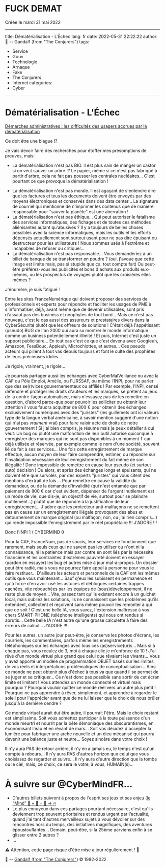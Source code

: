FUCK DEMAT
==========
Créée le mardi 31 mai 2022

---
title: Dématérialisation - L'Échec 
lang: fr
date: 2022-05-31 22:22:22
author: 🧙 -- Gandalf (from "The Conjurers")
tags:
- Service
- Gouv
- Technologie
- Arnaque
- Fake
- The Conjurers
- Internet
categories:
- Cyber
---

# Dématérialisation - L'Échec

[Démarches administratives : les difficultés des usagers accrues par la dématérialisation](https://www.service-public.fr/particuliers/actualites/A15704)

Ce doit être une blague !?

Je vais devoir faire des recherches pour étoffer mes présomptions de preuves, mais:
- La dématérialisation n'est pas BIO. Il est plus sain de manger un castor si on veut sauver un arbre !? Le papier, même si ce n'est pas fabriqué à partir d'arbre, cela ne fait pas pousser les centrales nucléaires... C'est pourtant ce que provoque la dématérialisation !
<!-- more -->
- La dématérialisation n'est pas morale. Il est agaçant de s'entendre dire que les factures et tous les documents doivent être envoyés par des moyens électroniques et conservés dans des data center... La signature de courriel qui mentionne de n'imprimer les contenus que de manière responsable pour "sauver la planète" est une aberration !
- La dématérialisation n'est pas éthique... Qui peut autoriser le fatalisme des services informatiques, des fichages et de toutes ces méthodes aliénisantes autant qu'abusives ? Il y a toujours de belles choses possibles avec la science informatiques, mais les outils et les efforts dépensés actuellement sont surtout usant pour ne pas dire épuisant ou destructeur pour les utilisateurs ! Nous sommes usés à l'extrême et incapables de refuser ou critiquer...
- La dématérialisation n'est pas responsable... Vous demanderiez à un billet de banque de se transformer en poudre ? (oui, j'avoue que cette image est limite mais, pas si stupide que ça, tout compte fait) Ou peut-être préférez-vous les publicités et bons d'achats aux produits eux-mêmes, ou les prospectus de voyages plutôt que les croisières elles mêmes ?

J'énumère, je suis fatigué !

Entre les sites FranceNumérique qui doivent proposer des services de professionnels et experts pour répondre et faciliter les usages de PME à s'informatiser, déjà, avant même que de devenir utilisables, sont pris d'assaut pas des business et néophytes de tout bord...
Mais ce n'est pas nouveau, c'est le cas aussi des assureurs et prestataires divers dans la CyberSécurité plutôt que les offreurs de solutions !
C'était déjà l'appétissant (pseudo) BUG de l'an 2000 qui aura su montrer le monde informatique comme un business potentiellement illimité !
Et puis, Internet c'est juste un support publicitaire...
En tout cas c'est ce que c'est devenu avec Googleuh, Amazoon, FessBouc, Appleuh, Microchiottes, et autres...
Ces pseudo acteurs qui pillent à tout vas depuis toujours et font le culte des prophètes de leurs précieuses idoles...

Je rigole, vraiment, je rigole...

Je pourrais partager aussi les échanges avec CyberMalVeillance ou avec la CAF ou Pôle Emploi, Amélie, ou l'URSSAF, ou même l'INPI, pour ne parler que des se(r)vices gouvernementaux ou affiliés !
Par exemple, l'INPI, censé défendre et protéger les droits d'auteurs et les marques, se prêtent au jeux de la contre-façon automatisée, mais n'essayez pas de les remettre en question, d'abord parce-que pour pouvoir les solliciter ou obtenir leur attention il vous faudra acquitter de 800 € pour obtenir des échanges exclusivement numériques avec des "juristes" (les guillemets ont ici valeurs type de la langue verbal américaine, à savoir mention suggéré d'une notion qui n'ai pas *vraiment* vrai) pour faire valoir acte de droits de notre gouvernement !
Si j'ai bien compris, je résume mais je peux détailler à qui veut:
Un bug ou plutôt une malfonction de leur outil autorise quiconque à enregistrer des marques qui ne sont pas disponibles à un moment T car déjà utilisée et réservée, par exemple comme le nom d'une société, souvent lié de fait à ses services...
Une fois cette enregistrement de marque effectué, aucun moyen de leur faire comprendre, estimer, ou répondre sur l'invalidation nécessaire de leur enregistrement du fait même de son illégalité !
Donc impossible de remettre en cause leur pseudo (et surtout auto) décision !
Ou alors, et après des échanges longs et épuisants, qui ne doivent être que survolés, par des experts "juristes" qui vous citent des mentions d'extrait de lois ...
Pour remettre en cause la validité du demandeur, ou de la demande d'invalidité (qui n'est entamée que par paiement de 800 € car c'est évident, dépenser de l'argent inutilement est un mode de vie, que dis-je, un objectif de vie, surtout pour se plaindre inutilement...) plutôt que de répondre à la justification de leur enregistrement...
J'adore que les protecteur anti-malfaçons ne se remettent pas en cause sur un enregistrement illégale provoquant des abus et détournement de marque original (ou malfaçon, non, ou j'ai rien compris...) qui rende impossible l'enregistrement par le réel propriétaire !!!
J'ADORE !!!

Donc l'INPI 1 / CYBERMIND 0

Pour la CAF, FranceNum, pas de soucis, leur services ne fonctionnent que rarement, mais seuls ceux qui ne savent pas les utiliser ou n'ont ni la connaissance, ni la patience mais par contre en sont liés par la nécessité financière et les contraintes d'extrêmes pauvreté doivent en essayer (pardon en essuyer) les bug et autres mise à jour mal-à-propos.
Un dossier peut être radié, mais vous ne pourrez faire appel à personne pour vous le faire restituer...
D'ailleurs les acteurs et personnels de la CAF ont les mêmes outils que vous maintenant...
Sauf q'eux les subissent en permanence et qu'à force d'en avoir usé les astuces et débloqués certaines trappes cachées, vite rebouchées par les équipes de (sous)développement, il ne reste plus de moyen...
Vite, passez tant qu'ils existent encore à un guichet local, mais oubliez les solutions, ils ne connaissent que les problèmes qu'ils entendent, collectent et reçoivent sans même pouvoir les remonter à qui que ce soit !
C'est une belle IA, vous savez, l'extension maîtresse à vos chers SMART-PHONE (téléphone intelligents) qui nous ont rendus si abrutis... Cette belle IA n'est autre qu'une grosse calculette à faire des erreurs de calcul...
J'ADORE !!!

Pour les autres, un autre jour peut-être, je conserve les photos d'écrans, les courriels, les commentaires, parfois même les enregistrements téléphoniques sur les échanges avec tous ces (as)service(ur)s...
Mais si à chaque pas, vous reculez de 3, moi à chaque clic je m'enfonce de 10 !
J'ai rêvé d'un monde virtuel plus grand que celui que rêvaient les vivants...
Vous y avez apporté un modèle de programmation OBJET basés sur les limites de vos réels et interprétations problématiques de conceptualisation...
Ainsi ce monde ne peut obtenir plus d'échec à tous va que quand il se permet de se juger et se critiquer...
Ce n'est donc pas possible sans sortir de cet écran limité et limitant !
Vous attendez un monde connecté et virtuel mais pourquoi ?
Pourquoi vouloir quitter ce monde réel vers un autre plus petit !
Pourquoi ne pas apprendre à rêver, simplement, et apprendre à regarder le soleil pour l'apprécier avant que de ne lui laisser que le choix de nous brûler jusqu'à la dernière cendre ?

Ce monde virtuel aurait dut être autre, il pourrait l'être.
Mais le choix restant est simplissime.
Soit vous admettez participer à la toute puissance d'un monde meurtri et nourrit par la bête démoniaque des obscurantismes, en économisant l'eau et en rêvant de mars...
Soit vos décidez d'accepter la lumière pour fabriquer une arche nouvelle et un dieu mécanisé qui pourra devenir une balance juste et neutre...
Soyez sincère dans votre choix !

Il n'y aura PAS de retour arrière, il n'y en a jamais eu, le temps n'est qu'un compte à rebours...
Il n'y aura PAS d'autres horizon que celui que vous choisissez de regarder et suivre...
Il n'y aura d'autre direction que la tombe ou le ciel, mais, ce choix, ce sera le votre, à vous, HUMAIN(s)...

# À suivre sur @CyberMindFR… #

- D'autres billets suivront à propos de l'esprit ses jeux et ses enjeu ([le “Mind” 🧠 + 🧩 = 🧙 -> 🔥](https://cybermind.fr/categories/MIND/)
- Le plus ennuyeux dans ces partages pourtant nécessaire, c'est qu'ils deviennent trop souvent prioritaires et rendus urgent par l'actualité, quand j'ai tant d'autres merveilleux sujets à vous dévoiler sur des rencontres hors du temps, des initiatives magnifiques, des aventures époustouflantes... Demain, peut-être, si la 25ème parviens enfin à se glisser entre 2 autres ?
- …

⚠️ Attention, cette page risque d'être mise à jour régulièrement ! 👀

🧙 -- [Gandalf (from "The Conjurers")](mailto:Gandalf@Gk2.NET?subject=The%20Conjurers%20%3F) ©️ 1982-2022
